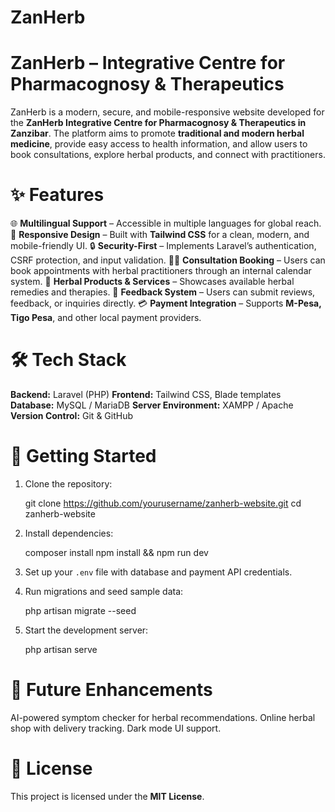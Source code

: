 # ZanHerb

# ZanHerb – Integrative Centre for Pharmacognosy & Therapeutics

ZanHerb is a modern, secure, and mobile-responsive website developed for the **ZanHerb Integrative Centre for Pharmacognosy & Therapeutics in Zanzibar**. The platform aims to promote **traditional and modern herbal medicine**, provide easy access to health information, and allow users to book consultations, explore herbal products, and connect with practitioners.

# ✨ Features

🌐 **Multilingual Support** – Accessible in multiple languages for global reach.
 📱 **Responsive Design** – Built with **Tailwind CSS** for a clean, modern, and mobile-friendly UI.
 🔒 **Security-First** – Implements Laravel’s authentication, CSRF protection, and input validation.
👩‍⚕️ **Consultation Booking** – Users can book appointments with herbal practitioners through an internal calendar system.
 🛒 **Herbal Products & Services** – Showcases available herbal remedies and therapies.
 💬 **Feedback System** – Users can submit reviews, feedback, or inquiries directly.
💳 **Payment Integration** – Supports **M-Pesa, Tigo Pesa**, and other local payment providers.

# 🛠️ Tech Stack

**Backend:** Laravel (PHP)
**Frontend:** Tailwind CSS, Blade templates
**Database:** MySQL / MariaDB
**Server Environment:** XAMPP / Apache
**Version Control:** Git & GitHub

# 🚀 Getting Started

1. Clone the repository:

   
   git clone https://github.com/yourusername/zanherb-website.git
   cd zanherb-website
   
2. Install dependencies:

   
   composer install
   npm install && npm run dev
   
3. Set up your `.env` file with database and payment API credentials.
4. Run migrations and seed sample data:

   
   php artisan migrate --seed
   
5. Start the development server:

   
   php artisan serve
   

# 📌 Future Enhancements

AI-powered symptom checker for herbal recommendations.
 Online herbal shop with delivery tracking.
 Dark mode UI support.

# 📄 License

This project is licensed under the **MIT License**.
